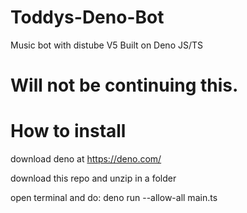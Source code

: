 # Toddys-Deno-Bot
Music bot with distube V5 Built on Deno JS/TS

# Will not be continuing this.

# How to install

download deno at https://deno.com/

download this repo and unzip in a folder

open terminal and do: deno run --allow-all main.ts 
